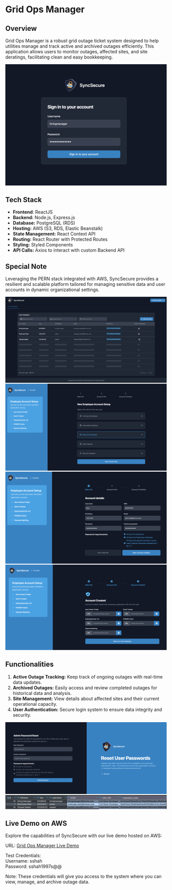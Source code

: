 # Grid Ops Manager

## Overview
Grid Ops Manager is a robust grid outage ticket system designed to help utilities manage and track active and archived outages efficiently. This application allows users to monitor outages, affected sites, and site deratings, facilitating clean and easy bookkeeping.

![Main Page](https://github.com/shahzada-shah/syncsecure/blob/main/assets/login.png)

## Tech Stack
- **Frontend**: ReactJS
- **Backend:** Node.js, Express.js
- **Database:** PostgreSQL (RDS)
- **Hosting:** AWS (S3, RDS, Elastic Beanstalk)
- **State Management:** React Context API
- **Routing:** React Router with Protected Routes
- **Styling:** Styled Components
- **API Calls:** Axios to interact with custom Backend API

## Special Note
Leveraging the PERN stack integrated with AWS, SyncSecure provides a resilient and scalable platform tailored for managing sensitive data and user accounts in dynamic organizational settings.

![Main Page](https://github.com/shahzada-shah/syncsecure/blob/main/assets/table.png)
![Main Page](https://github.com/shahzada-shah/syncsecure/blob/main/assets/createp1.png)
![Main Page](https://github.com/shahzada-shah/syncsecure/blob/main/assets/createp2.png)
![Main Page](https://github.com/shahzada-shah/syncsecure/blob/main/assets/createp3.png)

## Functionalities
1. **Active Outage Tracking:** Keep track of ongoing outages with real-time data updates.
2. **Archived Outages:** Easily access and review completed outages for historical data and analysis.
3. **Site Management:** View details about affected sites and their current operational capacity.
4. **User Authentication:** Secure login system to ensure data integrity and security.

![Main Page](https://github.com/shahzada-shah/syncsecure/blob/main/assets/update.png)
![Main Page](https://github.com/shahzada-shah/syncsecure/blob/main/assets/hasheddata.png)

## Live Demo on AWS
Explore the capabilities of SyncSecure with our live demo hosted on AWS:

URL: [Grid Ops Manager Live Demo](http://test-env01.eba-j3hnzjjd.us-east-1.elasticbeanstalk.com/)

Test Credentials: <br/>
Username: sshah <br/>
Password: sshah1997s@@

Note: These credentials will give you access to the system where you can view, manage, and archive outage data.
